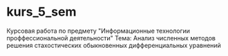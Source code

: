 # kurs_5_sem

Курсовая работа по предмету "Информационные технологии проффессиональной деятельности"
Тема: Анализ численных методов решения стахостических обыкновенных дифференциальных уравнений 
